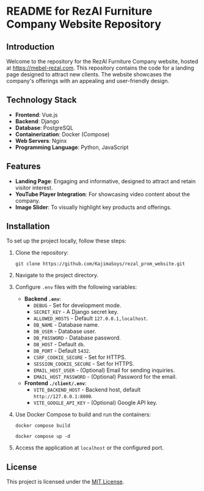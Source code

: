 
#  README for RezAl Furniture Company Website Repository

## Introduction
Welcome to the repository for the RezAl Furniture Company website, hosted at https://mebel-rezal.com. This repository contains the code for a landing page designed to attract new clients. The website showcases the company's offerings with an appealing and user-friendly design.

## Technology Stack
- **Frontend**: Vue.js
- **Backend**: Django
- **Database**: PostgreSQL
- **Containerization**: Docker (Compose)
- **Web Servers**: Nginx
- **Programming Language**: Python, JavaScript

## Features
- **Landing Page**: Engaging and informative, designed to attract and retain visitor interest.
- **YouTube Player Integration**: For showcasing video content about the company.
- **Image Slider**: To visually highlight key products and offerings.

## Installation
To set up the project locally, follow these steps:
1. Clone the repository:
   ```shell
   git clone https://github.com/KajimaSoys/rezal_prom_website.git
   ```
2. Navigate to the project directory.
3. Configure `.env` files with the following variables:
   - **Backend `.env`**:
     - `DEBUG` - Set for development mode.
     - `SECRET_KEY` - A Django secret key.
     - `ALLOWED_HOSTS` - Default `127.0.0.1,localhost`.
     - `DB_NAME` - Database name.
     - `DB_USER` - Database user.
     - `DB_PASSWORD` - Database password.
     - `DB_HOST` - Default `db`.
     - `DB_PORT` - Default `5432`.
     - `CSRF_COOKIE_SECURE` - Set for HTTPS.
     - `SESSION_COOKIE_SECURE` - Set for HTTPS.
     - `EMAIL_HOST_USER` - (Optional) Email for sending inquiries.
     - `EMAIL_HOST_PASSWORD` - (Optional) Password for the email.
   - **Frontend `./client/.env`**:
     - `VITE_BACKEND_HOST` - Backend host, default `http://127.0.0.1:8000`.
     - `VITE_GOOGLE_API_KEY` - (Optional) Google API key.

4. Use Docker Compose to build and run the containers:
   ```shell
   docker compose build
   ```
   ```shell
   docker compose up -d
   ```
5. Access the application at `localhost` or the configured port.

## License
This project is licensed under the [MIT License](LICENSE).
